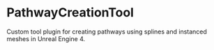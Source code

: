 # PathwayCreationTool
Custom tool plugin for creating pathways using splines and instanced meshes in Unreal Engine 4.

